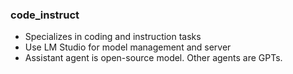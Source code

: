 ### code_instruct

- Specializes in coding and instruction tasks
- Use LM Studio for model management and server
- Assistant agent is open-source model. Other agents are GPTs. 
